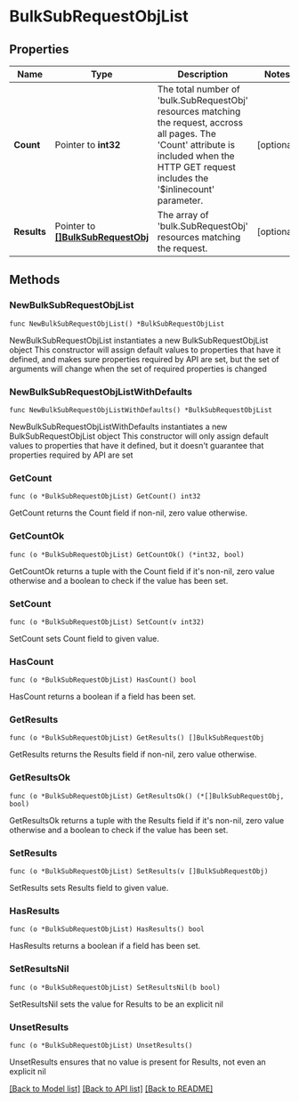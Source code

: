 # BulkSubRequestObjList

## Properties

Name | Type | Description | Notes
------------ | ------------- | ------------- | -------------
**Count** | Pointer to **int32** | The total number of &#39;bulk.SubRequestObj&#39; resources matching the request, accross all pages. The &#39;Count&#39; attribute is included when the HTTP GET request includes the &#39;$inlinecount&#39; parameter. | [optional] 
**Results** | Pointer to [**[]BulkSubRequestObj**](BulkSubRequestObj.md) | The array of &#39;bulk.SubRequestObj&#39; resources matching the request. | [optional] 

## Methods

### NewBulkSubRequestObjList

`func NewBulkSubRequestObjList() *BulkSubRequestObjList`

NewBulkSubRequestObjList instantiates a new BulkSubRequestObjList object
This constructor will assign default values to properties that have it defined,
and makes sure properties required by API are set, but the set of arguments
will change when the set of required properties is changed

### NewBulkSubRequestObjListWithDefaults

`func NewBulkSubRequestObjListWithDefaults() *BulkSubRequestObjList`

NewBulkSubRequestObjListWithDefaults instantiates a new BulkSubRequestObjList object
This constructor will only assign default values to properties that have it defined,
but it doesn't guarantee that properties required by API are set

### GetCount

`func (o *BulkSubRequestObjList) GetCount() int32`

GetCount returns the Count field if non-nil, zero value otherwise.

### GetCountOk

`func (o *BulkSubRequestObjList) GetCountOk() (*int32, bool)`

GetCountOk returns a tuple with the Count field if it's non-nil, zero value otherwise
and a boolean to check if the value has been set.

### SetCount

`func (o *BulkSubRequestObjList) SetCount(v int32)`

SetCount sets Count field to given value.

### HasCount

`func (o *BulkSubRequestObjList) HasCount() bool`

HasCount returns a boolean if a field has been set.

### GetResults

`func (o *BulkSubRequestObjList) GetResults() []BulkSubRequestObj`

GetResults returns the Results field if non-nil, zero value otherwise.

### GetResultsOk

`func (o *BulkSubRequestObjList) GetResultsOk() (*[]BulkSubRequestObj, bool)`

GetResultsOk returns a tuple with the Results field if it's non-nil, zero value otherwise
and a boolean to check if the value has been set.

### SetResults

`func (o *BulkSubRequestObjList) SetResults(v []BulkSubRequestObj)`

SetResults sets Results field to given value.

### HasResults

`func (o *BulkSubRequestObjList) HasResults() bool`

HasResults returns a boolean if a field has been set.

### SetResultsNil

`func (o *BulkSubRequestObjList) SetResultsNil(b bool)`

 SetResultsNil sets the value for Results to be an explicit nil

### UnsetResults
`func (o *BulkSubRequestObjList) UnsetResults()`

UnsetResults ensures that no value is present for Results, not even an explicit nil

[[Back to Model list]](../README.md#documentation-for-models) [[Back to API list]](../README.md#documentation-for-api-endpoints) [[Back to README]](../README.md)


